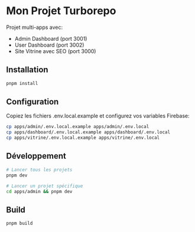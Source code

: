 # Mon Projet Turborepo

Projet multi-apps avec:
- Admin Dashboard (port 3001)
- User Dashboard (port 3002)
- Site Vitrine avec SEO (port 3000)

## Installation

```bash
pnpm install
```

## Configuration

Copiez les fichiers .env.local.example et configurez vos variables Firebase:

```bash
cp apps/admin/.env.local.example apps/admin/.env.local
cp apps/dashboard/.env.local.example apps/dashboard/.env.local
cp apps/vitrine/.env.local.example apps/vitrine/.env.local
```

## Développement

```bash
# Lancer tous les projets
pnpm dev

# Lancer un projet spécifique
cd apps/admin && pnpm dev
```

## Build

```bash
pnpm build
```
